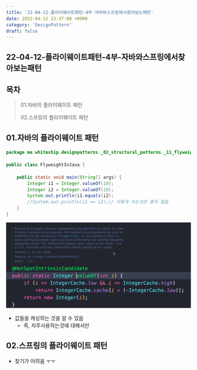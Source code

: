 ```yaml
---
title: '22-04-12-플라이웨이트패턴-4부-자바와스프링에서찾아보는패턴'
date: 2022-04-12 23:37:00 +0900
category: 'DesignPattern'
draft: false
---
```


## 22-04-12-플라이웨이트패턴-4부-자바와스프링에서찾아보는패턴

## 목차

> 01.자바의 플라이웨이트 패턴
>
> 02.스프링의 플라이웨이트 패턴

## 01.자바의 플라이웨이트 패턴

```java
package me.whiteship.designpatterns._02_structural_patterns._11_flyweight._03_java;

public class FlyweightInJava {

    public static void main(String[] args) {
        Integer i1 = Integer.valueOf(10);
        Integer i2 = Integer.valueOf(10);
        System.out.println(i1.equals(i2);
        //System.out.println(i1 == i2);// 이렇게 쓰는것은 좋지 않음
    }
}
```

![image-20220412233949200](../../assets/img/post/22-04-12-플라이웨이트패턴-4부-자바와스프링에서찾아보는패턴.assets/image-20220412233949200.png)

- 값들을 캐싱하는 것을 알 수 있음
  - 즉, 자주사용하는것에 대해서만

## 02.스프링의 플라이웨이트 패턴

- 찾기가 어려움 ㅜㅜ
